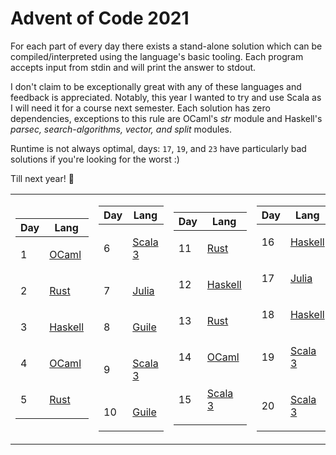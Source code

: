# Advent of Code 2021

For each part of every day there exists a stand-alone solution which can be compiled/interpreted using the language's basic tooling. Each program accepts input from stdin and will print the answer to stdout.

I don't claim to be exceptionally great with any of these languages and feedback is appreciated. Notably, this year I wanted to try and use Scala as I will need it for a course next semester.
Each solution has zero dependencies, exceptions to this rule are OCaml's *str* module and Haskell's *parsec, search-algorithms, vector, and split* modules.

Runtime is not always optimal, days: `17`, `19`, and `23` have particularly bad solutions if you're looking for the worst :)

Till next year! :christmas_tree:

<table>
<tr><td>

| Day | Lang    |
| --- | ------- |
|   1 | <p><a href="https://ocaml.org/">OCaml</a></p> | 
|   2 | <p><a href="https://www.rust-lang.org/">Rust</a></p> | 
|   3 | <p><a href="https://www.haskell.org/">Haskell</a></p> |
|   4 | <p><a href="https://ocaml.org/">OCaml</a></p> | 
|   5 | <p><a href="https://www.rust-lang.org/">Rust</a></p> | 

</td><td>

| Day | Lang    |
| --- | ------- |
|   6 | <p><a href="https://www.scala-lang.org/">Scala 3</a></p> | 
|   7 | <p><a href="https://julialang.org/">Julia</a></p> | 
|   8 | <p><a href="https://www.gnu.org/software/guile/">Guile</a></p> | 
|   9 | <p><a href="https://www.scala-lang.org/">Scala 3</a></p> | 
|  10 | <p><a href="https://www.gnu.org/software/guile/">Guile</a></p> | 

</td><td>

| Day | Lang    |
| --- | ------- |
|  11 | <p><a href="https://www.rust-lang.org/">Rust</a></p> | 
|  12 | <p><a href="https://www.haskell.org/">Haskell</a></p> |
|  13 | <p><a href="https://www.rust-lang.org/">Rust</a></p> | 
|  14 | <p><a href="https://ocaml.org/">OCaml</a></p> | 
|  15 | <p><a href="https://www.scala-lang.org/">Scala 3</a></p> | 

</td><td>

| Day | Lang    |
| --- | ------- |
|  16 | <p><a href="https://www.haskell.org/">Haskell</a></p> |
|  17 | <p><a href="https://julialang.org/">Julia</a></p> | 
|  18 | <p><a href="https://www.haskell.org/">Haskell</a></p> |
|  19 | <p><a href="https://www.scala-lang.org/">Scala 3</a></p> | 
|  20 | <p><a href="https://www.scala-lang.org/">Scala 3</a></p> | 

</td><td>

| Day | Lang    |
| --- | ------- |
|  21 | <p><a href="https://www.rust-lang.org/">Rust</a></p> | 
|  22 | <p><a href="https://ocaml.org/">OCaml</a></p> | 
|  23 | <p><a href="https://www.haskell.org/">Haskell</a></p> |
|  24 | <p><a href="https://www.scala-lang.org/">Scala 3</a></p> | 
|  25 | <p><a href="https://www.rust-lang.org/">Rust</a></p> | 

</td></tr>
</table>
